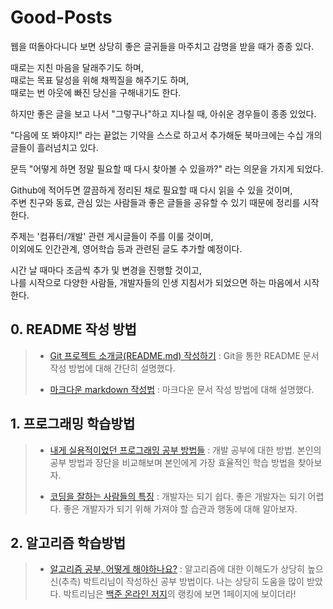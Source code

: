 # Good-Posts
    
    
웹을 떠돌아다니다 보면 상당히 좋은 글귀들을 마주치고 감명을 받을 때가 종종 있다.    
    
    
때로는 지친 마음을 달래주기도 하며,    
때로는 목표 달성을 위해 채찍질을 해주기도 하며,    
때로는 번 아웃에 빠진 당신을 구해내기도 한다.    
    
    
하지만 좋은 글을 보고 나서 "그렇구나"하고 지나칠 때, 아쉬운 경우들이 종종 있었다.    
    
    
"다음에 또 봐야지!" 라는 끝없는 기약을 스스로 하고서 추가해둔 북마크에는 수십 개의 글들이 흘러넘치고 있다.    
    
    
문득 "어떻게 하면 정말 필요할 때 다시 찾아볼 수 있을까?" 라는 의문을 가지게 되었다.    
    
    
Github에 적어두면 깔끔하게 정리된 채로 필요할 때 다시 읽을 수 있을 것이며,    
주변 친구와 동료, 관심 있는 사람들과 좋은 글들을 공유할 수 있기 때문에 정리를 시작한다.    
    
    
주제는 '컴퓨터/개발' 관련 게시글들이 주를 이룰 것이며,    
이외에도 인간관계, 영어학습 등과 관련된 글도 추가할 예정이다.    
    
    
시간 날 때마다 조금씩 추가 및 변경을 진행할 것이고,    
나를 시작으로 다양한 사람들, 개발자들의 인생 지침서가 되었으면 하는 마음에서 시작한다.    
    
    
## 0. README 작성 방법
> * [Git 프로젝트 소개글(README.md) 작성하기](https://ndb796.tistory.com/194)
> : Git을 통한 README 문서 작성 방법에 대해 간단히 설명했다.
> 
> * [마크다운 markdown 작성법](https://gist.github.com/ihoneymon/652be052a0727ad59601)
> : 마크다운 문서 작성 방법에 대해 설명했다.

## 1. 프로그래밍 학습방법
> * [내게 실용적이었던 프로그래밍 공부 방법들](https://velog.io/@city7310/%EB%82%B4%EA%B0%80-%EA%B3%B5%EB%B6%80%ED%95%98%EB%8A%94-%EB%B0%A9%EC%8B%9D?fbclid=IwAR2CKdHewi8UO6Ja9cGsGkFzOQnLdp1UXsqsG-fHkFHg-WvT5tOdVH28How)
> : 개발 공부에 대한 방법. 본인의 공부 방법과 장단을 비교해보며 본인에게 가장 효율적인 학습 방법을 찾아보자.
> 
> * [코딩을 잘하는 사람들의 특징](https://coding-factory.tistory.com/464?fbclid=IwAR3yzEnyovNKs1ZVzc_24P9OlAeGrkc0o3vTmx7WRZCUjWzlU7va7IHz_gA)
> : 개발자는 되기 쉽다. 좋은 개발자는 되기 어렵다. 좋은 개발자가 되기 위해 가져야 할 습관과 행동에 대해 알아보자.

## 2. 알고리즘 학습방법
> * [알고리즘 공부, 어떻게 해야하나요?](https://baactree.tistory.com/52)
> : 알고리즘에 대한 이해도가 상당히 높으신(추측) 박트리님이 작성하신 공부 방법이다. 나는 상당히 도움을 많이 받았다.
> 박트리님은 [백준 온라인 저지](https://www.acmicpc.net/)의 랭킹에 보면 1페이지에 보이더라!
